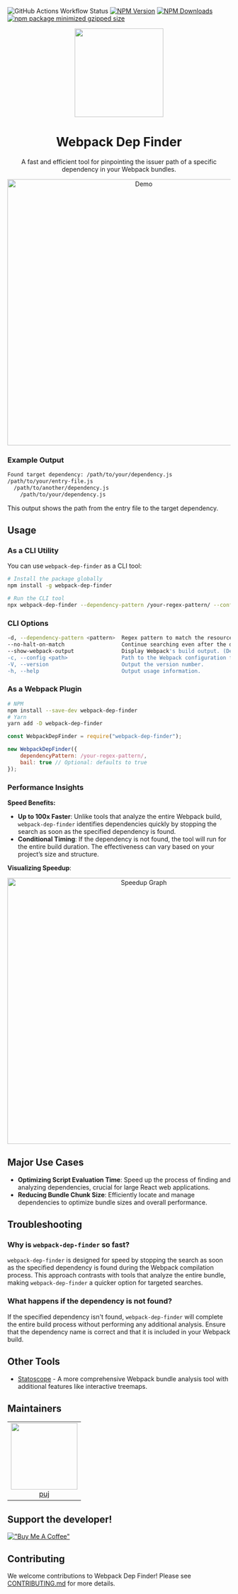![GitHub Actions Workflow Status](https://img.shields.io/github/actions/workflow/status/puj/webpack-dep-finder/main.yml)
[![NPM Version](https://img.shields.io/npm/v/webpack-dep-finder)](https://www.npmjs.com/package/webpack-dep-finder)
[![NPM Downloads](https://img.shields.io/npm/dm/webpack-dep-finder)](https://www.npmjs.com/package/webpack-dep-finder)
[![npm package minimized gzipped size](https://img.shields.io/bundlejs/size/webpack-dep-finder)](https://www.npmjs.com/package/webpack-dep-finder)

<div align="center">
  <a href="https://github.com/yourusername/webpack-dep-finder">
    <img width="200" height="200"
      src="https://github.com/user-attachments/assets/3ff80c8f-b354-4d0f-a417-5d6a2a96ec78">
  </a>
  <h1>Webpack Dep Finder</h1>
  <p>A fast and efficient tool for pinpointing the issuer path of a specific dependency in your Webpack bundles.</p>
</div>

<div align="center">
  <!-- Place for GIF demo -->
  <img src="path/to/your/demo.gif" alt="Demo" width="600" />
</div>

### Example Output

```bash
Found target dependency: /path/to/your/dependency.js
/path/to/your/entry-file.js
  /path/to/another/dependency.js
    /path/to/your/dependency.js
```

This output shows the path from the entry file to the target dependency.

## Usage

### As a CLI Utility

You can use `webpack-dep-finder` as a CLI tool:

```bash
# Install the package globally
npm install -g webpack-dep-finder

# Run the CLI tool
npx webpack-dep-finder --dependency-pattern /your-regex-pattern/ --config path/to/webpack.config.js
```

### CLI Options

```bash
-d, --dependency-pattern <pattern>  Regex pattern to match the resource path/filename to locate. (Required)
--no-halt-on-match                  Continue searching even after the dependency is found. (Default: false)
--show-webpack-output               Display Webpack's build output. (Default: false)
-c, --config <path>                 Path to the Webpack configuration file. (Default: "webpack.config.js")
-V, --version                       Output the version number.
-h, --help                          Output usage information.
```

### As a Webpack Plugin

```bash
# NPM
npm install --save-dev webpack-dep-finder
# Yarn
yarn add -D webpack-dep-finder
```

```js
const WebpackDepFinder = require("webpack-dep-finder");

new WebpackDepFinder({
    dependencyPattern: /your-regex-pattern/,
    bail: true // Optional: defaults to true
});
```

### Performance Insights

**Speed Benefits:**

-   **Up to 100x Faster**: Unlike tools that analyze the entire Webpack build, `webpack-dep-finder` identifies dependencies quickly by stopping the search as soon as the specified dependency is found.
-   **Conditional Timing**: If the dependency is not found, the tool will run for the entire build duration. The effectiveness can vary based on your project’s size and structure.

**Visualizing Speedup**:

<div align="center">
  <!-- Place for speedup graph -->
  <img src="path/to/your/speedup-graph.png" alt="Speedup Graph" width="600" />
</div>

## Major Use Cases

-   **Optimizing Script Evaluation Time**: Speed up the process of finding and analyzing dependencies, crucial for large React web applications.
-   **Reducing Bundle Chunk Size**: Efficiently locate and manage dependencies to optimize bundle sizes and overall performance.

## Troubleshooting

### Why is `webpack-dep-finder` so fast?

`webpack-dep-finder` is designed for speed by stopping the search as soon as the specified dependency is found during the Webpack compilation process. This approach contrasts with tools that analyze the entire bundle, making `webpack-dep-finder` a quicker option for targeted searches.

### What happens if the dependency is not found?

If the specified dependency isn't found, `webpack-dep-finder` will complete the entire build process without performing any additional analysis. Ensure that the dependency name is correct and that it is included in your Webpack build.

## Other Tools

-   [Statoscope](https://github.com/statoscope/statoscope) - A more comprehensive Webpack bundle analysis tool with additional features like interactive treemaps.

## Maintainers

<table>
  <tbody>
    <tr>
      <td align="center">
        <img width="150" height="150"
        src="https://avatars.githubusercontent.com/u/807352?v=4&size=64">
        </br>
        <a href="https://github.com/pu">puj</a>
      </td>
    </tr>
  <tbody>
</table>

## Support the developer!

[!["Buy Me A Coffee"](https://www.buymeacoffee.com/assets/img/custom_images/orange_img.png)](https://www.buymeacoffee.com/puj_codes)

## Contributing

We welcome contributions to Webpack Dep Finder! Please see [CONTRIBUTING.md](https://github.com/puj/webpack-dep-finder/blob/master/CONTRIBUTING.md) for more details.

